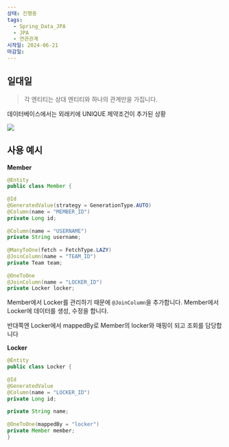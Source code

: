 ```yaml
---
상태: 진행중
tags:
  - Spring_Data_JPA
  - JPA
  - 연관관계
시작일: 2024-06-21
마감일:
---
```

## 일대일
> 각 엔티티는 상대 엔티티와 하나의 관계만을 가집니다.


데이터베이스에서는 외래키에 UNIQUE 제약조건이 추가된 상황

![](https://i.imgur.com/Ne91sSF.png)

## 사용 예시

**Member**
```java
@Entity  
public class Member {  
  
@Id  
@GeneratedValue(strategy = GenerationType.AUTO)  
@Column(name = "MEMBER_ID")  
private Long id;  
  
@Column(name = "USERNAME")  
private String username;  
  
@ManyToOne(fetch = FetchType.LAZY)  
@JoinColumn(name = "TEAM_ID")  
private Team team;  
  
@OneToOne  
@JoinColumn(name = "LOCKER_ID")  
private Locker locker;
```

Member에서 Locker를 관리하기 때문에 `@JoinColumn`을 추가합니다.
Member에서 Locker에 데이터를 생성, 수정을 합니다. 

반대쪽엔 Locker에서 mappedBy로 Member의 locker와 매핑이 되고 조회를 담당합니다

**Locker**
```java
@Entity  
public class Locker {  
  
@Id  
@GeneratedValue  
@Column(name = "LOCKER_ID")  
private Long id;  
  
private String name;  
  
@OneToOne(mappedBy = "locker")  
private Member member;  
}
```

